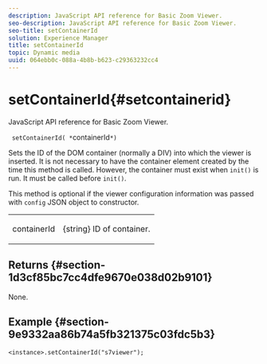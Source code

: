 ```yaml
---
description: JavaScript API reference for Basic Zoom Viewer.
seo-description: JavaScript API reference for Basic Zoom Viewer.
seo-title: setContainerId
solution: Experience Manager
title: setContainerId
topic: Dynamic media
uuid: 064ebb0c-088a-4b8b-b623-c29363232cc4
---
```


# setContainerId{#setcontainerid}

JavaScript API reference for Basic Zoom Viewer.

 ` setContainerId( *`containerId`*)`

Sets the ID of the DOM container (normally a DIV) into which the viewer is inserted. It is not necessary to have the container element created by the time this method is called. However, the container must exist when `init()` is run. It must be called before `init()`.

This method is optional if the viewer configuration information was passed with `config` JSON object to constructor.

<table id="table_896DFF34A68A403DB93A6D597461A573"> 
 <tbody> 
  <tr> 
   <td colname="col1"> <p> <span class="codeph"> <span class="varname"> containerId </span> </span> </p> </td> 
   <td colname="col2"> <p> <span class="codeph"> {string} </span> ID of container. </p> </td> 
  </tr> 
 </tbody> 
</table>

## Returns {#section-1d3cf85bc7cc4dfe9670e038d02b9101}

None.

## Example {#section-9e9332aa86b74a5fb321375c03fdc5b3}

```
<instance>.setContainerId("s7viewer");
```

